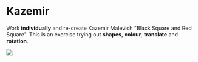 # Kazemir

Work **individually** and re-create Kazemir Malevich "Black Square and Red Square". This is an exercise trying out **shapes**, **colour**, **translate** and **rotation**.

![](https://upload.wikimedia.org/wikipedia/commons/thumb/2/22/Black_Square_and_Red_Square_%28Malevich%2C_1915%29.jpg/1200px-Black_Square_and_Red_Square_%28Malevich%2C_1915%29.jpg)

